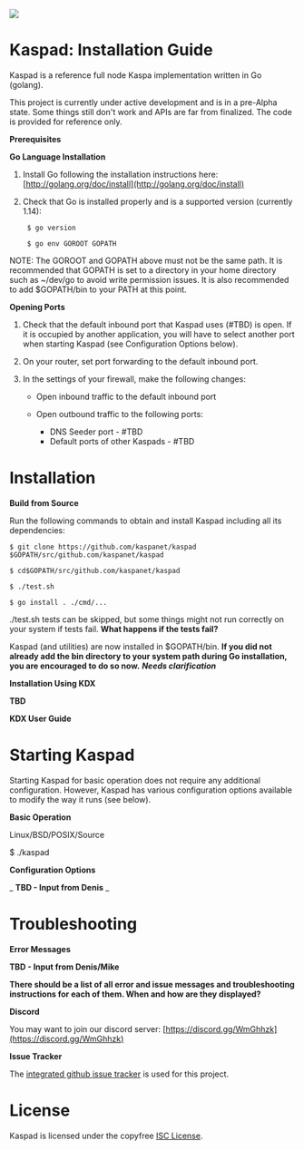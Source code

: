 ![](RackMultipart20201215-4-15jlsns_html_ba4ab6024277b8b9.gif)

# **Kaspad: Installation Guide**

Kaspad is a reference full node Kaspa implementation written in Go (golang).

This project is currently under active development and is in a pre-Alpha state. Some things still don&#39;t work and APIs are far from finalized. The code is provided for reference only.

**Prerequisites**

**Go Language Installation**

1. Install Go following the installation instructions here:
[http://golang.org/doc/install](http://golang.org/doc/install)  
2. Check that Go is installed properly and is a supported version (currently 1.14):



        $ go version

        $ go env GOROOT GOPATH


NOTE: The GOROOT and GOPATH above must not be the same path. It is recommended that GOPATH is set to a directory in your home directory such as ~/dev/go to avoid write permission issues. It is also recommended to add $GOPATH/bin to your PATH at this point.

**Opening Ports**

1. Check that the default inbound port that Kaspad uses (#TBD) is open.
 If it is occupied by another application, you will have to select another port when starting Kaspad (see Configuration Options below).
2. On your router, set port forwarding to the default inbound port.
3. In the settings of your firewall, make the following changes:

    - Open inbound traffic to the default inbound port
    - Open outbound traffic to the following ports:

        - DNS Seeder port - #TBD
        - Default ports of other Kaspads - #TBD

# **Installation**

**Build from Source**

Run the following commands to obtain and install Kaspad including all its dependencies:

    $ git clone https://github.com/kaspanet/kaspad $GOPATH/src/github.com/kaspanet/kaspad

    $ cd$GOPATH/src/github.com/kaspanet/kaspad

    $ ./test.sh

    $ go install . ./cmd/...

./test.sh tests can be skipped, but some things might not run correctly on your system if tests fail. **What happens if the tests fail?** 

Kaspad (and utilities) are now installed in $GOPATH/bin. **If you did not already add the bin directory to your system path during Go installation, you are encouraged to do so now.** 
 ***Needs clarification*** 

**Installation Using KDX**

**TBD**

**KDX User Guide**

# **Starting Kaspad**

Starting Kaspad for basic operation does not require any additional configuration. However, Kaspad has various configuration options available to modify the way it runs (see below).

**Basic Operation**

Linux/BSD/POSIX/Source

$ ./kaspad

**Configuration Options**

_ **TBD - Input from Denis** _

# **Troubleshooting**

**Error Messages**

**TBD - Input from Denis/Mike**

**There should be a list of all error and issue messages and troubleshooting instructions for each of them. When and how are they displayed?**

**Discord**

You may want to join our discord server: [https://discord.gg/WmGhhzk](https://discord.gg/WmGhhzk)

**Issue Tracker**

The [integrated github issue tracker](https://github.com/kaspanet/kaspad/issues) is used for this project.

# **License**

Kaspad is licensed under the copyfree [ISC License](https://choosealicense.com/licenses/isc/).


